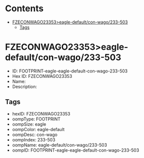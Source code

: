 



Contents
========

* [FZECONWAGO23353>eagle-default/con-wago/233-503](#fzeconwago23353eagle-defaultcon-wago233-503)
	* [Tags](#tags)

# FZECONWAGO23353>eagle-default/con-wago/233-503

- ID: FOOTPRINT-eagle-eagle-default-con-wago-233-503
- Hex ID: FZECONWAGO23353
- Name: 
- Description: 

## Tags

- hexID: FZECONWAGO23353
- oompType: FOOTPRINT
- oompSize: eagle
- oompColor: eagle-default
- oompDesc: con-wago
- oompIndex: 233-503
- oompName: eagle-default/con-wago/233-503
- oompID: FOOTPRINT-eagle-eagle-default-con-wago-233-503
